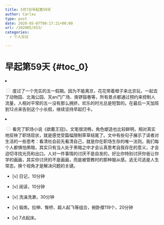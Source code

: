 ```yaml
---
title: 5月7日早起第59天
author: Carlxu
type: post
date: 2020-05-07T00:17:21+00:00
url: /202005/653/
categories:
  - 个人日记

---
```

# 早起第59天 {#toc_0}

<li class="task-list-item">
  <p>
    <input disabled="disabled" type="checkbox" /> 度过了一个充实的五一假期。因为不能离京，花花带着橙子来北京玩，一起去了动物园、北海公园、天an门广场、南锣鼓巷等，所有景点都通过预约来控制人流量，人相对平常的五一没有那么拥挤，欢乐的时光总是短暂的。在最后一天加班到12点来告别这个小长假，继续坚持早起打卡。
  </p>
</li>

<li class="task-list-item">
  <p>
    <input disabled="disabled" type="checkbox" /> 看完了职场小说《欲戴王冠》，文笔很流畅，角色塑造也比较鲜明，相对真实地反映了职场现状，就是感觉受篇幅限制草草结尾了。文中有些句子展示了读者对生活的一些思考：看清社会前先看清自己，就是你在职场生存的唯一法则。我们每个人都惧怕黑暗，其实只有当人处于黑暗之中才会认真思考自我存在的意义，才会迫切寻找光亮和出口。人对一件事情的讨厌不是自发的，好比你特别讨厌你爸让你学的画画，其实你讨厌的不是画画，而是被管教时的那种服从感。逃无可逃是人生常态，换个视角才是解决问题的关键。
  </p>
</li>

  * [v] 日记，10分钟

  * [v] 阅读，10分钟

  * [v] 洗澡洗漱，30分钟

  * [v] 锻炼。拉伸、臀桥、超人起飞等组合，俯卧撑119个，20分钟

  * [v] 7点起床。